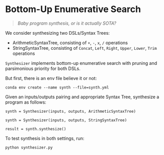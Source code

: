 # Bottom-Up Enumerative Search

> *Baby program synthesis, or is it actually SOTA?*

We consider synthesizing two DSLs/Syntax Trees:
- ArithmeticSyntaxTree, consisting of `+`, `-`, `x`, `/` operations
- StringSyntaxTree, consisting of `Concat`, `Left`, `Right`, `Upper`, `Lower`, `Trim` operations

`Synthesizer` implements bottom-up enumerative search with pruning and parsimonious priority for both DSLs.

But first, there is an env file believe it or not:
```
conda env create --name synth --file=synth.yml
```

Given an inputs/outputs pairing and appropriate Syntax Tree, synthesize a program as follows:

```
synth = Synthesizer(inputs, outputs, ArithmeticSyntaxTree)
```
```
synth = Synthesizer(inputs, outputs, StringSyntaxTree)
```
```
result = synth.synthesize()
```

To test synthesis in both settings, run:
```
python synthesizer.py
```